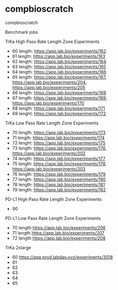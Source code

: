 # compbioscratch
compbioscratch

Benchmark jobs

TrKa High Pass Rate Length Zone Experiments
* 60 length: https://app.lab.bio/experiments/162
* 61 length: https://app.lab.bio/experiments/163
* 62 length: https://app.lab.bio/experiments/164
* 63 length: https://app.lab.bio/experiments/165
* 64 length: https://app.lab.bio/experiments/166
* 65 length: https://app.lab.bio/experiments/167, https://app.lab.bio/experiments/204, https://app.lab.bio/experiments/205
* 66 length: https://app.lab.bio/experiments/168
* 67 length: https://app.lab.bio/experiments/169, https://app.lab.bio/experiments/170
* 68 length: https://app.lab.bio/experiments/171
* 69 lenght: https://app.lab.bio/experiments/172

TrKa Low Pass Rate Length Zone Experiments
* 70 length: https://app.lab.bio/experiments/173
* 71 length: https://app.lab.bio/experiments/174
* 72 lenght: https://app.lab.bio/experiments/175
* 73 length: https://app.lab.bio/experiments/176, https://app.lab.bio/experiments/202
* 74 length: https://app.lab.bio/experiments/177
* 75 length: https://app.lab.bio/experiments/178, https://app.lab.bio/experiments/203
* 76 length: https://app.lab.bio/experiments/179
* 77 length: https://app.lab.bio/experiments/180
* 78 length: https://app.lab.bio/experiments/181
* 79 length: https://app.lab.bio/experiments/182

PD-L1 High Pass Rate Length Zone Experiments
* 90 

PD-L1 Low Pass Rate Length Zone Experiments
* 70 length https://app.lab.bio/experiments/206
* 71 length https://app.lab.bio/experiments/207
* 72 length https://app.lab.bio/experiments/208

TrKa 2xlarge
* 60 https://app.prod.labdao.xyz/experiments/3018
* 61 
* 62 
* 63 
* 64
* 65 
